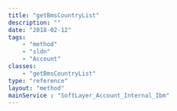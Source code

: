 ```yaml
---
title: "getBmsCountryList"
description: ""
date: "2018-02-12"
tags:
    - "method"
    - "sldn"
    - "Account"
classes:
    - "getBmsCountryList"
type: "reference"
layout: "method"
mainService : "SoftLayer_Account_Internal_Ibm"
---
```

